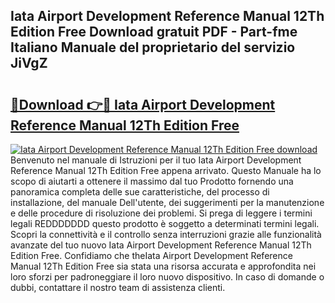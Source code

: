 ## Iata Airport Development Reference Manual 12Th Edition Free Download gratuit PDF - Part-fme Italiano Manuale del proprietario del servizio JiVgZ

# <h2><a href="http://dfaibmz.blite.top/?on=Iata+Airport+Development+Reference+Manual+12Th+Edition+Free">🔗Download 👉🔴 Iata Airport Development Reference Manual 12Th Edition Free</a></h2>

[![Iata Airport Development Reference Manual 12Th Edition Free download](https://i.imgur.com/lujVjoI.png)](http://dfaibmz.blite.top/?on=Iata+Airport+Development+Reference+Manual+12Th+Edition+Free)
Benvenuto nel manuale di Istruzioni per il tuo Iata Airport Development Reference Manual 12Th Edition Free appena arrivato. Questo Manuale ha lo scopo di aiutarti a ottenere il massimo dal tuo Prodotto fornendo una panoramica completa delle sue caratteristiche, del processo di installazione, del manuale Dell'utente, dei suggerimenti per la manutenzione e delle procedure di risoluzione dei problemi. Si prega di leggere i termini legali REDDDDDDD questo prodotto è soggetto a determinati termini legali. Scopri la connettività e il controllo senza interruzioni grazie alle funzionalità avanzate del tuo nuovo Iata Airport Development Reference Manual 12Th Edition Free. Confidiamo che theIata Airport Development Reference Manual 12Th Edition Free sia stata una risorsa accurata e approfondita nei loro sforzi per padroneggiare il loro nuovo dispositivo. In caso di domande o dubbi, contattare il nostro team di assistenza clienti.
